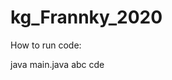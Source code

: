 # kg_Frannky_2020

How to run code:

java main.java <class file> abc <first string> cde <second string>
